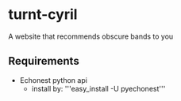 turnt-cyril
===========

A website that recommends obscure bands to you

Requirements
------------
- Echonest python api
  - install by:
      '''easy_install -U pyechonest'''

